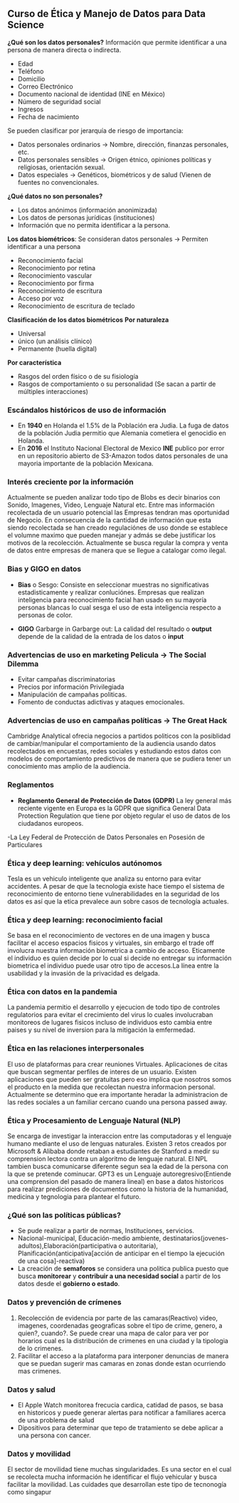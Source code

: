 
## Curso de Ética y Manejo de Datos para Data Science
 
**¿Qué son los datos personales?**
Información que permite identificar a una persona de manera directa o indirecta.

  - Edad
  - Teléfono
  - Domicilio
  - Correo Electrónico
  - Documento nacional de identidad (INE en México)
  - Número de seguridad social
  - Ingresos
  - Fecha de nacimiento

Se pueden clasificar por jerarquía de riesgo de importancia:

  - Datos personales ordinarios $\to$ Nombre, dirección, finanzas personales, etc.
  - Datos personales sensibles $\to$ Origen étnico, opiniones políticas y religiosas, orientación sexual.
  - Datos especiales $\to$ Genéticos, biométricos y de salud (Vienen de fuentes no convencionales.

**¿Qué datos no son personales?**

  - Los datos anónimos (información anonimizada)
  - Los datos de personas jurídicas (instituciones)
  - Información que no permita identificar a la persona.
 
**Los datos biométricos**: Se consideran datos personales $\to$ Permiten identificar a una persona

  - Reconocimiento facial
  - Reconocimiento por retina
  - Reconocimiento vascular
  - Reconocimiento por firma
  - Reconocimiento de escritura
  - Acceso por voz
  - Reconocimiento de escritura de teclado

**Clasificación de los datos biométricos**
**Por naturaleza**

  - Universal
  - único (un análisis clínico)
  - Permanente (huella digital)

**Por característica**

  - Rasgos del orden físico o de su fisiología
  - Rasgos de comportamiento o su personalidad (Se sacan a partir de múltiples interacciones)

### Escándalos históricos de uso de información

- En **1940** en Holanda el 1.5% de la Población era Judia. La fuga de datos de la población Judia permitio que Alemania cometiera el genocidio en Holanda.
- En **2016** el Instituto Nacional Electoral de Mexico **INE** publico por error en un repositorio abierto de S3-Amazon todos datos personales de una mayoria importante de la población Mexicana.

### Interés creciente por la información

Actualmente se pueden analizar todo tipo de Blobs es decir binarios con Sonido, Imagenes, Video, Lenguaje Natural etc. Entre mas información recolectada de un usuario potencial las Empresas tendran mas oportunidad de Negocio. En consecuencia de la cantidad de información que esta siendo recolectada se han creado regulaciónes de uso donde se establece el volumne maximo que pueden manejar y admás se debe justificar los motivos de la recolección. Actualmente se busca regular la compra y venta de datos entre empresas de manera que se llegue a catalogar como ilegal.

### Bias y GIGO en datos

- **Bias** o Sesgo: Consiste en seleccionar muestras no significativas estadisticamente y realizar conluciónes. Empresas que realizan inteligencia para reconocimiento facial han usado en su mayoría personas blancas lo cual sesga el uso de esta inteligencia respecto a personas de color.

- **GIGO** Garbarge in Garbarge out: La calidad del resultado o **output** depende de la calidad de la entrada de los datos o **input**

### Advertencias de uso en marketing Pelicula $\to$ **The Social Dilemma**

- Evitar campañas discriminatorias
- Precios por información Privilegiada
- Manipulación de campañas politicas.
- Fomento de conductas adictivas y ataques emocionales.


### Advertencias de uso en campañas políticas $\to$ **The Great Hack**

Cambridge Analytical ofrecia negocios a partidos politicos con la posiblidad de cambiar/manipular el comportamiento de la audiencia usando datos recolectados en encuestas, redes sociales y estudiando estos datos con modelos de comportamiento predictivos de manera que se pudiera tener un conocimiento mas amplio de la audiencia.

### Reglamentos

- **Reglamento General de Protección de Datos (GDPR)** La ley general más reciente vigente en Europa es la GDPR que significa General Data Protection Regulation que tiene por objeto regular el uso de datos de los ciudadanos europeos.

-La Ley Federal de Protección de Datos Personales en Posesión de Particulares

### Ética y deep learning: vehículos autónomos

Tesla es un vehiculo inteligente que analiza su entorno para evitar accidentes. A pesar de que la tecnologia existe hace tiempo el sistema de reconocimiento de entorno tiene vulnerabilidades en la seguridad de los datos es así que la etica prevalece aun sobre casos de tecnología actuales.

### Ética y deep learning: reconocimiento facial

Se basa en el reconocimiento de vectores en de una imagen y busca facilitar el acceso  espacios fisicos y virtuales, sin embargo el trade off involucra nuestra información biometrica a cambio de acceso. Eticamente el individuo es quien decide por lo cual si decide no entregar su información biometrica el individuo puede usar otro tipo de accesos.La línea entre la usabilidad y la invasión de la privacidad es delgada.

### Ética con datos en la pandemia

La pandemia permitio el desarrollo y ejecucion de todo tipo de controles regulatorios para evitar el crecimiento del virus lo cuales involucraban monitoreos de lugares fisicos incluso de individuos esto cambia entre paises y su nivel de inversion para la mitigación la emfermedad.

### Ética en las relaciones interpersonales

El uso de plataformas para crear reuniones Virtuales. Aplicaciones de citas que buscan segmentar perfiles de interes de un usuario. Existen aplicaciones que pueden ser gratuitas pero eso implica que nosotros somos el producto en la medida que recolectan nuestra informacion personal. Actualmente se determino que era importante heradar la administracion de las redes sociales a un familiar cercano cuando una persona passed away.


### Ética y Procesamiento de Lenguaje Natural (NLP)

Se encarga de investigar la interaccion entre las computadoras y el lenguaje humano mediante el uso de lenguas naturales. Existen 3 retos creados por Microsoft & Alibaba donde retaban a estudiantes de Stanford a medir su comprension lectora contra un algoritmo de lenguaje natural. El NPL tambien busca comunicarse diferente segun sea la edad de la persona con la que se pretende cominucar. GPT3 es un Lenguaje autoregresivo(Entiende una comprension del pasado de manera lineal) en base a datos historicos para realizar prediciones de documentos como la historia de la humanidad, medicina y tegnologia para plantear el futuro.   

### ¿Qué son las políticas públicas?

  - Se pude realizar a partir de normas, Instituciones, servicios.
  - Nacional-municipal, Educación-medio ambiente, destinatarios(jovenes-adultos),Elaboración(participativa o autoritaria), Planificación(anticipativa[acción de anticipar en el tiempo la ejecución de una cosa]-reactiva) 
  - La creación de **semaforos** se considera una politica publica puesto que busca **monitorear** y **contribuir a una necesidad social** a partir de los datos desde el **gobierno o estado**. 

### Datos y prevención de crímenes

1. Recolección de evidencia por parte de las camaras(Reactivo) video, imagenes, coordenadas geograficas sobre el tipo de crime, genero, a quien?, cuando?. Se puede crear una mapa de calor para ver por horarios cual es la distribución de crimenes en una ciudad y la tipologia de lo crimenes. 
2. Facilitar el acceso a la plataforma para interponer denuncias de manera que se puedan sugerir mas camaras en zonas donde estan ocurriendo mas crimenes. 

### Datos y salud

- El Apple Watch monitorea frecucia cardica, catidad de pasos, se basa en historicos y puede generar alertas para notificar a familiares acerca de una problema de salud
- Dipositivos para determinar que tepo de tratamiento se debe aplicar a una persona con cancer. 

### Datos y movilidad
El sector de movilidad tiene muchas singularidades. Es una sector en el cual se recolecta mucha información he identificar el flujo vehicular y busca facilitar la movilidad. Las cuidades que desarrollan este tipo de tecnonogía como singapur   
